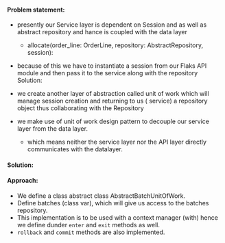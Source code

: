 #### Problem statement:

- presently our Service layer is dependent on Session and as well as abstract repository and hance is coupled with the
  data layer
    - allocate(order_line: OrderLine, repository: AbstractRepository, session):

- because of this we have to instantiate a session from our Flaks API module and then pass it to the service along with
  the repository
  Solution:
- we create another layer of abstraction called unit of work which will manage session creation and returning to us (
  service) a repository object thus collaborating with the Repository
- we make use of unit of work design pattern to decouple our service layer from the data layer.
    - which means neither the service layer nor the API layer directly communicates with the datalayer.

#### Solution:

#### Approach:

- We define a class abstract class AbstractBatchUnitOfWork.
- Define batches (class var), which will give us access to the batches repository.
- This implementation is to be used with a context manager (with) hence we define dunder `enter` and `exit` methods as
  well.
- `rollback` and `commit` methods are also implemented.
